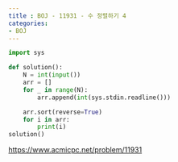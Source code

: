 ```yaml
---
title : BOJ - 11931 - 수 정렬하기 4
categories:
- BOJ
---
```


```python
import sys

def solution():
    N = int(input())
    arr = []
    for _ in range(N):
        arr.append(int(sys.stdin.readline()))

    arr.sort(reverse=True)
    for i in arr:
        print(i)
solution()
```

https://www.acmicpc.net/problem/11931